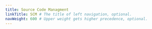 ```yaml
---
title: Source Code Managment
linkTitle: SCM # The title of left navigation, optional.
navWeight: 600 # Upper weight gets higher precedence, optional.
---
```

